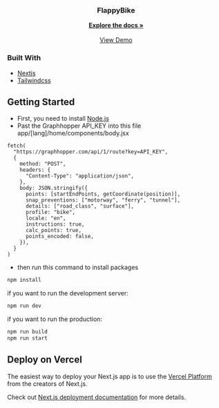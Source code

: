 <p align="center">
  <h3 align="center">FlappyBike</h3>

  <p align="center">
    <a href="https://www.figma.com/file/bn7sykSde8Zv6cuStu3KAm/flappybike-docs?type=whiteboard&node-id=0%3A1&t=6K5U9jDFY4oT9QYJ-1"><strong>Explore the docs »</strong></a>
    <br />
    <br />
    <a href="https://flappybike.vercel.app/en">View Demo</a>
  </p>
</p>

### Built With

* [Nextjs](https://nextjs.org/)
* [Tailwindcss](https://tailwindcss.com/)


## Getting Started

- First, you need to install  [Node.js](https://nodejs.org/en)
- Past the Graphhopper API_KEY into this file app/[lang]/home/components/body.jsx

```
fetch(
  "https://graphhopper.com/api/1/route?key=API_KEY",
  {
    method: "POST",
    headers: {
      "Content-Type": "application/json",
    },
    body: JSON.stringify({
      points: [startEndPoints, getCoordinate(position)],
      snap_preventions: ["motorway", "ferry", "tunnel"],
      details: ["road_class", "surface"],
      profile: "bike",
      locale: "en",
      instructions: true,
      calc_points: true,
      points_encoded: false,
    }),
  }
)
```

- then run this command to install packages

```bash
npm install
```

if you want to run the development server:

```bash
npm run dev
```

if you want to run the production:

```bash
npm run build
npm run start
```

## Deploy on Vercel

The easiest way to deploy your Next.js app is to use the [Vercel Platform](https://vercel.com/new?utm_medium=default-template&filter=next.js&utm_source=create-next-app&utm_campaign=create-next-app-readme) from the creators of Next.js.

Check out [Next.js deployment documentation](https://nextjs.org/docs/deployment) for more details.
